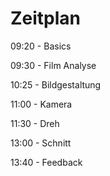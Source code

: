# Zeitplan

09:20 - Basics

09:30 - Film Analyse

10:25 - Bildgestaltung

11:00 - Kamera

11:30 - Dreh

13:00 - Schnitt

13:40 - Feedback

